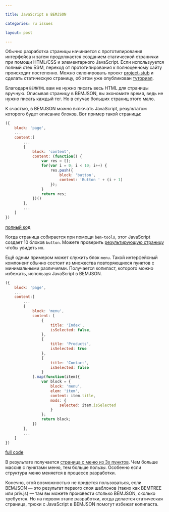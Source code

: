 ```yaml
---

title: JavaScript в BEMJSON

categories: ru issues

layout: post

---
```

Обычно разработка страницы начинается с прототипирования интерфейса и затем
продолжается созданием статической странички при помощи HTML/CSS и элементарного
JavaScript. Если использууется полный стек БЭМ, переход от прототипирования к
полноценному сайту происходит постепенно. Можно склонировать проект
[project-stub](https://github.com/bem/project-stub)
и сделать статическую страницу, об этом уже опубликован
[туториал](http://bem.info/articles/start-with-project-stub/).<excerpt/>

Благодаря `BEMHTML` вам не нужно писать весь HTML для страницы вручную. Описывая
страницу в BEMJSON, вы экономите время, ведь не нужно писать каждый тег. Но в
случае больших страниц этого мало.

К счастью, в BEMJSON можно включать JavaScript, результатом которого будет
описание блоков.
Вот пример такой страницы:

```js
({
    block: 'page',
    ...
    content:[
        ...
        {
            block: 'content',
            content: (function() {
                var res = [];
                for(var i = 0; i < 10; i++) {
                    res.push({
                        block: 'button',
                        content: 'Button ' + (i + 1)
                    });
                }
                return res;
            })()
        },
        ...
    ]
})
```
[полный
код](https://github.com/varya/dynamic-bemjson/blob/master/desktop.bundles/page1/page1.bemjson.js)

Когда страница собирается при помощи `bem-tools`, этот JavaScript создает 10
блоков `button`.
Можете проверить [результирующую страницу](http://varya.me/dynamic-bemjson/desktop.bundles/page1/page1.html)
чтобы увидеть их.

Ещё одним примером может служить блок `menu`. Такой интерфейсный компонент
обычно состоит из множества повторяющихся пунктов с минимальными различиями.
Получается копипаст, которого можно избежать, используя JavaScript в BEMJSON.

```js
({
    block: 'page',
    ...
    content:[
        ...
        {
            block: 'menu',
            content: [
                {
                    title: 'Index',
                    isSelected: false,
                },
                {
                    title: 'Products',
                    isSelected: true
                },
                {
                    title: 'Contact',
                    isSelected: false
                }
            ].map(function(item){
                var block = {
                    block: 'menu',
                    elem: 'item',
                    content: item.title,
                    mods: {
                        selected: item.isSelected
                    }
                };
                return block;
            })
        },
        ...
    ]
})
```
[full
code](https://github.com/varya/dynamic-bemjson/blob/master/desktop.bundles/page2/page2.bemjson.js)

В результате получается [страница с меню из 3х пунктов](http://varya.me/dynamic-bemjson/desktop.bundles/page2/page2.html).
Чем больше массив с пунктами меню, тем больше пользы. Особенно если структура
меню меняется в процессе разработки.

Конечно, этой возможностью не придется пользоваться, если BEMJSON — это
результат первого слоя шаблонов (таких как BEMTREE или priv.js) — там вы можете
произвести столько BEMJSON, сколько требуется. Но на первом этапе разработки,
когда делается статическая страница, трюки с JavaScript в BEMJSON помогут
избежат копипаста.

